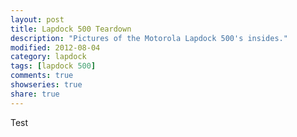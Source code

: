 ```yaml
---
layout: post
title: Lapdock 500 Teardown
description: "Pictures of the Motorola Lapdock 500's insides."
modified: 2012-08-04
category: lapdock
tags: [lapdock 500]
comments: true
showseries: true
share: true
---
```


Test
